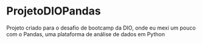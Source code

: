 # ProjetoDIOPandas

Projeto criado para o desafio de bootcamp da DIO, onde eu mexi um pouco com o Pandas, uma plataforma de análise de dados em Python
